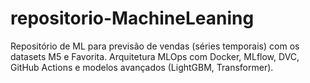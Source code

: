 # repositorio-MachineLeaning
Repositório de ML para previsão de vendas (séries temporais) com os datasets M5 e Favorita. Arquitetura MLOps com Docker, MLflow, DVC, GitHub Actions e modelos avançados (LightGBM, Transformer).
